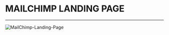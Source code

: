 # MAILCHIMP LANDING PAGE

-----


![MailChimp-Landing-Page](https://raw.githubusercontent.com/juanmaguitar/html5-css3-challenges/master/5-landing/img/screenshot.jpg)


